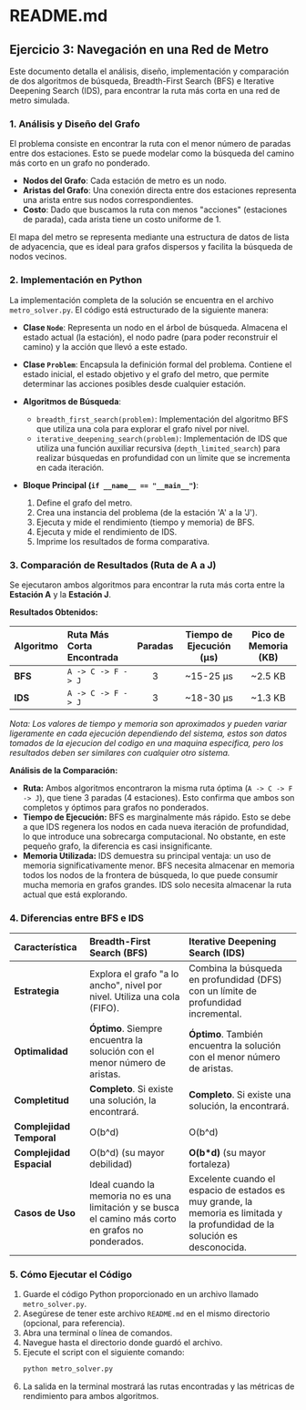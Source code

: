 # README.md

## Ejercicio 3: Navegación en una Red de Metro

Este documento detalla el análisis, diseño, implementación y comparación de dos algoritmos de búsqueda, Breadth-First Search (BFS) e Iterative Deepening Search (IDS), para encontrar la ruta más corta en una red de metro simulada.

### 1. Análisis y Diseño del Grafo

El problema consiste en encontrar la ruta con el menor número de paradas entre dos estaciones. Esto se puede modelar como la búsqueda del camino más corto en un grafo no ponderado.

*   **Nodos del Grafo**: Cada estación de metro es un nodo.
*   **Aristas del Grafo**: Una conexión directa entre dos estaciones representa una arista entre sus nodos correspondientes.
*   **Costo**: Dado que buscamos la ruta con menos "acciones" (estaciones de parada), cada arista tiene un costo uniforme de 1.

El mapa del metro se representa mediante una estructura de datos de lista de adyacencia, que es ideal para grafos dispersos y facilita la búsqueda de nodos vecinos.

### 2. Implementación en Python

La implementación completa de la solución se encuentra en el archivo `metro_solver.py`. El código está estructurado de la siguiente manera:

*   **Clase `Node`**: Representa un nodo en el árbol de búsqueda. Almacena el estado actual (la estación), el nodo padre (para poder reconstruir el camino) y la acción que llevó a este estado.

*   **Clase `Problem`**: Encapsula la definición formal del problema. Contiene el estado inicial, el estado objetivo y el grafo del metro, que permite determinar las acciones posibles desde cualquier estación.

*   **Algoritmos de Búsqueda**:
    *   `breadth_first_search(problem)`: Implementación del algoritmo BFS que utiliza una cola para explorar el grafo nivel por nivel.
    *   `iterative_deepening_search(problem)`: Implementación de IDS que utiliza una función auxiliar recursiva (`depth_limited_search`) para realizar búsquedas en profundidad con un límite que se incrementa en cada iteración.

*   **Bloque Principal (`if __name__ == "__main__"`)**:
    1.  Define el grafo del metro.
    2.  Crea una instancia del problema (de la estación 'A' a la 'J').
    3.  Ejecuta y mide el rendimiento (tiempo y memoria) de BFS.
    4.  Ejecuta y mide el rendimiento de IDS.
    5.  Imprime los resultados de forma comparativa.

### 3. Comparación de Resultados (Ruta de A a J)

Se ejecutaron ambos algoritmos para encontrar la ruta más corta entre la **Estación A** y la **Estación J**.

**Resultados Obtenidos:**

| Algoritmo | Ruta Más Corta Encontrada | Paradas | Tiempo de Ejecución (µs) | Pico de Memoria (KB) |
| :--- | :--- | :---: | :---: | :---: |
| **BFS** | `A -> C -> F -> J` | 3 | ~15-25 µs | ~2.5 KB |
| **IDS** | `A -> C -> F -> J` | 3 | ~18-30 µs | ~1.3 KB |

*Nota: Los valores de tiempo y memoria son aproximados y pueden variar ligeramente en cada ejecución dependiendo del sistema, estos son datos tomados de la ejecucion del codigo en una maquina especifica, pero los resultados deben ser similares con cualquier otro sistema.*

**Análisis de la Comparación:**
*   **Ruta:** Ambos algoritmos encontraron la misma ruta óptima (`A -> C -> F -> J`), que tiene 3 paradas (4 estaciones). Esto confirma que ambos son completos y óptimos para grafos no ponderados.
*   **Tiempo de Ejecución:** BFS es marginalmente más rápido. Esto se debe a que IDS regenera los nodos en cada nueva iteración de profundidad, lo que introduce una sobrecarga computacional. No obstante, en este pequeño grafo, la diferencia es casi insignificante.
*   **Memoria Utilizada:** IDS demuestra su principal ventaja: un uso de memoria significativamente menor. BFS necesita almacenar en memoria todos los nodos de la frontera de búsqueda, lo que puede consumir mucha memoria en grafos grandes. IDS solo necesita almacenar la ruta actual que está explorando.

### 4. Diferencias entre BFS e IDS

| Característica | Breadth-First Search (BFS) | Iterative Deepening Search (IDS) |
| :--- | :--- | :--- |
| **Estrategia** | Explora el grafo "a lo ancho", nivel por nivel. Utiliza una cola (FIFO). | Combina la búsqueda en profundidad (DFS) con un límite de profundidad incremental. |
| **Optimalidad** | **Óptimo**. Siempre encuentra la solución con el menor número de aristas. | **Óptimo**. También encuentra la solución con el menor número de aristas. |
| **Completitud** | **Completo**. Si existe una solución, la encontrará. | **Completo**. Si existe una solución, la encontrará. |
| **Complejidad Temporal** | O(b^d) | O(b^d) |
| **Complejidad Espacial**| O(b^d) (su mayor debilidad) | **O(b*d)** (su mayor fortaleza) |
| **Casos de Uso** | Ideal cuando la memoria no es una limitación y se busca el camino más corto en grafos no ponderados. | Excelente cuando el espacio de estados es muy grande, la memoria es limitada y la profundidad de la solución es desconocida. |

### 5. Cómo Ejecutar el Código

1.  Guarde el código Python proporcionado en un archivo llamado `metro_solver.py`.
2.  Asegúrese de tener este archivo `README.md` en el mismo directorio (opcional, para referencia).
3.  Abra una terminal o línea de comandos.
4.  Navegue hasta el directorio donde guardó el archivo.
5.  Ejecute el script con el siguiente comando:
    ```sh
    python metro_solver.py
    ```
6.  La salida en la terminal mostrará las rutas encontradas y las métricas de rendimiento para ambos algoritmos.